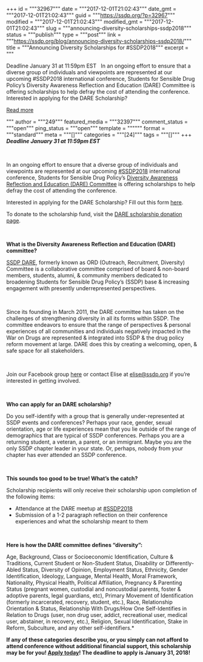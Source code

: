 +++
id = """32967"""
date = """2017-12-01T21:02:43"""
date_gmt = """2017-12-01T21:02:43"""
guid = """https://ssdp.org/?p=32967"""
modified = """2017-12-01T21:02:43"""
modified_gmt = """2017-12-01T21:02:43"""
slug = """announcing-diversity-scholarships-ssdp2018"""
status = """publish"""
type = """post"""
link = """https://ssdp.org/blog/announcing-diversity-scholarships-ssdp2018/"""
title = """Announcing Diversity Scholarships for #SSDP2018"""
excerpt = """<p>Deadline January 31 at 11:59pm EST &nbsp; In an ongoing effort to ensure that a diverse group of individuals and viewpoints are represented at our upcoming #SSDP2018 international conference, Students for Sensible Drug Policy’s Diversity Awareness Reflection and Education (DARE) Committee is offering scholarships to help defray the cost of attending the conference. Interested in applying for the DARE Scholarship?</p>
<div class="h10"></div>
<p><a class="more-link2 flat" href="https://ssdp.org/blog/announcing-diversity-scholarships-ssdp2018/">Read more</a></p>
"""
author = """249"""
featured_media = """32397"""
comment_status = """open"""
ping_status = """open"""
template = """"""
format = """standard"""
meta = """[]"""
categories = """[24]"""
tags = """[]"""
+++
<b><i>Deadline January 31 at 11:59pm EST</i></b>

&nbsp;

In an ongoing effort to ensure that a diverse group of individuals and viewpoints are represented at our upcoming <a href="https://conference.ssdp.org/"><span style="font-weight: 400;">#SSDP2018</span></a><span style="font-weight: 400;"> international conference, Students for Sensible Drug Policy’s </span><a href="https://ssdp.org/dare/"><span style="font-weight: 400;">Diversity Awareness Reflection and Education (DARE) Committee</span></a><span style="font-weight: 400;"> is offering scholarships to help defray the cost of attending the conference. </span>

<span style="font-weight: 400;">Interested in applying for the DARE Scholarship? Fill out this form </span><a href="https://docs.google.com/forms/d/1-lqqdTaw7HSosJJYeHk-SSMuhB1zUWPl-hpUoGIsv60/viewform"><span style="font-weight: 400;">here</span></a><span style="font-weight: 400;">.</span>

<span style="font-weight: 400;">To donate to the scholarship fund, visit the </span><a href="https://ssdp.nationbuilder.com/donate-dare-scholarship-ssdp2018"><span style="font-weight: 400;">DARE scholarship donation page</span></a><span style="font-weight: 400;">.</span>

&nbsp;

<b>What is the Diversity Awareness Reflection and Education (DARE) committee?</b>

<a href="https://ssdp.org/dare/"><span style="font-weight: 400;">SSDP DARE</span></a><span style="font-weight: 400;">, formerly known as ORD (Outreach, Recruitment, Diversity) Committee is a collaborative committee comprised of board &amp; non-board members, students, alumni, &amp; community members dedicated to broadening Students for Sensible Drug Policy’s (SSDP) base &amp; increasing engagement with presently underrepresented perspectives.</span>

&nbsp;

<span style="font-weight: 400;">Since its founding in March 2011, the DARE </span><span style="font-weight: 400;">committee has taken on the challenges of strengthening diversity in all its forms within SSDP. The committee endeavors to ensure that the range of perspectives &amp; personal experiences of all communities and individuals negatively impacted in the War on Drugs are represented &amp; integrated into SSDP &amp; the drug policy reform movement at large. DARE does this by creating a welcoming, open, &amp; safe space for all stakeholders.</span>

&nbsp;

<span style="font-weight: 400;">Join our Facebook group </span><a href="https://www.facebook.com/groups/198658483498623/"><span style="font-weight: 400;">here</span></a><span style="font-weight: 400;"> or contact Elise at elise@ssdp.org if you’re interested in getting involved.</span>

&nbsp;

<b>Who can apply for an DARE scholarship?</b>

<span style="font-weight: 400;">Do you self-identify with a group that is generally under-represented at SSDP events and conferences? Perhaps your race, gender, sexual orientation, age or life experiences mean that you lie outside of the range of demographics that are typical of SSDP conferences. Perhaps you are a returning student, a veteran, a parent, or an immigrant. Maybe you are the only SSDP chapter leader in your state. Or, perhaps, nobody from your chapter has ever attended an SSDP conference.</span>

&nbsp;

<b>This sounds too good to be true! What’s the catch?</b>

<span style="font-weight: 400;">Scholarship recipients will only receive their scholarship upon completion of the following items:</span>
<ul>
 	<li style="font-weight: 400;"><span style="font-weight: 400;">Attendance at the DARE meetup at </span><a href="https://conference.ssdp.org/"><span style="font-weight: 400;">#SSDP2018</span></a></li>
 	<li style="font-weight: 400;"><span style="font-weight: 400;">Submission of a 1-2 paragraph reflection on their conference experiences and what the scholarship meant to them </span></li>
</ul>
&nbsp;

<b>Here is how the DARE committee defines “diversity”:</b>

<span style="font-weight: 400;">Age, Background, Class or Socioeconomic Identification, Culture &amp; Traditions, Current Student or Non-Student Status, Disability or Differently-Abled Status, Diversity of Opinion, Employment Status, Ethnicity, Gender Identification, Ideology, Language, Mental Health, Moral Framework, Nationality, Physical Health, Political Affiliation, Pregnancy &amp; Parenting Status (pregnant women, custodial and noncustodial parents, foster &amp; adoptive parents, legal guardians, etc), Primary Movement of Identification (formerly incarcerated, recovery, student, etc.), Race, Relationship Orientation &amp; Status, Relationship With Drugs/How One Self-Identifies in Relation to Drugs (user, non drug user, addict, recreational user, medical user, abstainer, in recovery, etc.), Religion, Sexual Identification, Stake in Reform, Subculture, and any other self-identifiers.*</span>

<b>If any of these categories describe you, or you simply can not afford to attend conference without additional financial support, this scholarship may be for you! </b><a href="https://docs.google.com/forms/d/1-lqqdTaw7HSosJJYeHk-SSMuhB1zUWPl-hpUoGIsv60/viewform"><b>Apply today</b></a><b>! The deadline to apply is January 31, 2018!</b>
